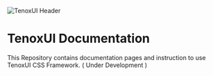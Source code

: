 ![TenoxUI Header](https://tenoxui.web.app/header.jpg)

# TenoxUI Documentation 

This Repository contains documentation pages and instruction to use TenoxUI CSS Framework. ( Under Development )

